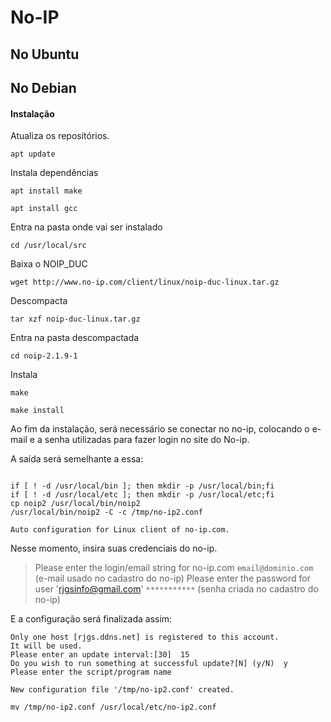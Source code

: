 # No-IP

## No Ubuntu

## No Debian

#### Instalação

Atualiza os repositórios.

`apt update`

Instala dependências

`apt install make`

`apt install gcc`

Entra na pasta onde vai ser instalado

`cd /usr/local/src`

Baixa o NOIP_DUC

`wget http://www.no-ip.com/client/linux/noip-duc-linux.tar.gz`

Descompacta

`tar xzf noip-duc-linux.tar.gz`

Entra na pasta descompactada

`cd noip-2.1.9-1`

Instala

`make`

`make install`

Ao fim da instalação, será necessário se conectar no no-ip, colocando o e-mail e a senha utilizadas para fazer login no site do No-ip.

A saída será semelhante a essa:

```

if [ ! -d /usr/local/bin ]; then mkdir -p /usr/local/bin;fi
if [ ! -d /usr/local/etc ]; then mkdir -p /usr/local/etc;fi
cp noip2 /usr/local/bin/noip2
/usr/local/bin/noip2 -C -c /tmp/no-ip2.conf

Auto configuration for Linux client of no-ip.com.
```

Nesse momento, insira suas credenciais do no-ip.

> Please enter the login/email string for no-ip.com  `email@dominio.com` (e-mail usado no cadastro do no-ip)
> Please enter the password for user 'rjgsinfo@gmail.com'  `***********` (senha criada no cadastro do no-ip)

E a configuração será finalizada assim:

```
Only one host [rjgs.ddns.net] is registered to this account.
It will be used.
Please enter an update interval:[30]  15
Do you wish to run something at successful update?[N] (y/N)  y
Please enter the script/program name  

New configuration file '/tmp/no-ip2.conf' created.

mv /tmp/no-ip2.conf /usr/local/etc/no-ip2.conf
```